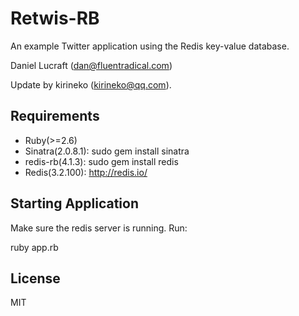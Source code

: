 Retwis-RB
=========

An example Twitter application using the Redis key-value database.

Daniel Lucraft (dan@fluentradical.com)

Update by kirineko (kirineko@qq.com).

Requirements
------------

 * Ruby(>=2.6)
 * Sinatra(2.0.8.1): sudo gem install sinatra
 * redis-rb(4.1.3): sudo gem install redis
 * Redis(3.2.100): http://redis.io/

Starting Application
--------------------

Make sure the redis server is running.
Run:

   ruby app.rb

License
-------

MIT
